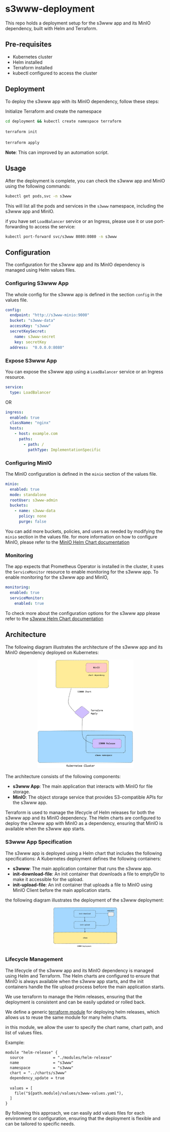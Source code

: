 # s3www-deployment

This repo holds a deployment setup for the s3www app and its MinIO dependency, built with Helm and Terraform.

## Pre-requisites

* Kubernetes cluster
* Helm installed
* Terraform installed
* kubectl configured to access the cluster

##  Deployment

To deploy the s3www app with its MinIO dependency, follow these steps:

Initialize Terraform and create the namespace


```bash
cd deployment && kubectl create namespace terraform

terraform init

terraform apply
```
**Note**: This can improved by an automation script.

## Usage

After the deployment is complete, you can check the s3www app and MinIO using the following commands:

```bash
kubectl get pods,svc -n s3www
```

This will list all the pods and services in the `s3www` namespace, including the s3www app and MinIO.

if you have set `LoadBalancer` service or an Ingress, please use it or use port-forwarding to access the service:

```bash
kubectl port-forward svc/s3www 8080:8080 -n s3www
```

## Configuration

The configuration for the s3www app and its MinIO dependency is managed using Helm values files.

### Configuring S3www App

The whole config for the s3www app is defined in the section `config` in the values file.
```yaml
config:
  endpoint: "http://s3www-minio:9000"
  bucket: "s3www-data"
  accessKey: "s3www"
  secretKeySecret:
    name: s3www-secret
    key: secretKey
  address:  "0.0.0.0:8080"
```

### Expose S3www App

You can expose the s3www app using a `LoadBalancer` service or an Ingress resource.

```yaml
service:
  type: LoadBalancer
```

OR 

```yaml
ingress:
  enabled: true
  className: "nginx"
  hosts:
    - host: example.com
      paths:
        - path: /
          pathType: ImplementationSpecific
```

### Configuring MinIO

The MinIO configuration is defined in the `minio` section of the values file.

```yaml
minio:
  enabled: true
  mode: standalone
  rootUser: s3www-admin
  buckets:
    - name: s3www-data
      policy: none
      purge: false
```

You can add more buckets, policies, and users as needed by modifying the `minio` section in the values file.
for more information on how to configure MinIO, please refer to the [MinIO Helm Chart documentation](https://github.com/minio/minio/blob/master/helm/minio/README.md)

### Monitoring

The app expects that Prometheus Operator is installed in the cluster, it uses the `ServiceMonitor` resource to enable monitoring for the s3www app.
To enable monitoring for the s3www app and MinIO,

```yaml
monitoring:
  enabled: true
  serviceMonitor:
    enabled: true
```

To check more about the configuration options for the s3www app please refer to the [s3www Helm Chart documentation](./charts/s3www/README.md)

## Architecture

The following diagram illustrates the architecture of the s3www app and its MinIO dependency deployed on Kubernetes:

<div style="width:60%; margin: auto;">

![Architecture](./assets/architecture.png)
</div>

The architecture consists of the following components:
- **s3www App**: The main application that interacts with MinIO for file storage.
- **MinIO**: The object storage service that provides S3-compatible APIs for the s3www app.

Terraform is used to manage the lifecycle of Helm releases for both the s3www app and its MinIO dependency.
The Helm charts are configured to deploy the s3www app with MinIO as a dependency, ensuring that MinIO is available when the s3www app starts.

### S3www App Specification

The s3www app is deployed using a Helm chart that includes the following specifications:
A Kubernetes deployment defines the following containers:

* **s3www**: The main application container that runs the s3www app.
* **init-download-file**: An init container that downloads a file to emptyDir to make it accessible for the upload.
* **init-upload-file**: An init container that uploads a file to MinIO using MinIO Client before the main application starts.

the following diagram illustrates the deployment of the s3www deployment:

<div style="width:40%; margin: auto;">

![Deployment](./assets/s3www-deployment.png)
</div>


### Lifecycle Management

The lifecycle of the s3www app and its MinIO dependency is managed using Helm and Terraform.
The Helm charts are configured to ensure that MinIO is always available when the s3www app starts,
and the init containers handle the file upload process before the main application starts.

We use terraform to manage the Helm releases, ensuring that the deployment is consistent and can be easily updated or rolled back.

We define a generic [terraform module](./deployment/modules) for deploying helm releases,
which allows us to reuse the same module for many helm charts.

in this module, we allow the user to specify the chart name, chart path, and list of values files.

Example:
```hcl
module "helm-release" {
  source             = "./modules/helm-release"
  name               = "s3www"
  namespace          = "s3www"
  chart = "../charts/s3www"
  dependency_update = true

  values = [
    file("${path.module}/values/s3www-values.yaml"),
  ]
}

```

By following this approach, we can easily add values files for each environment or configuration,
ensuring that the deployment is flexible and can be tailored to specific needs.
